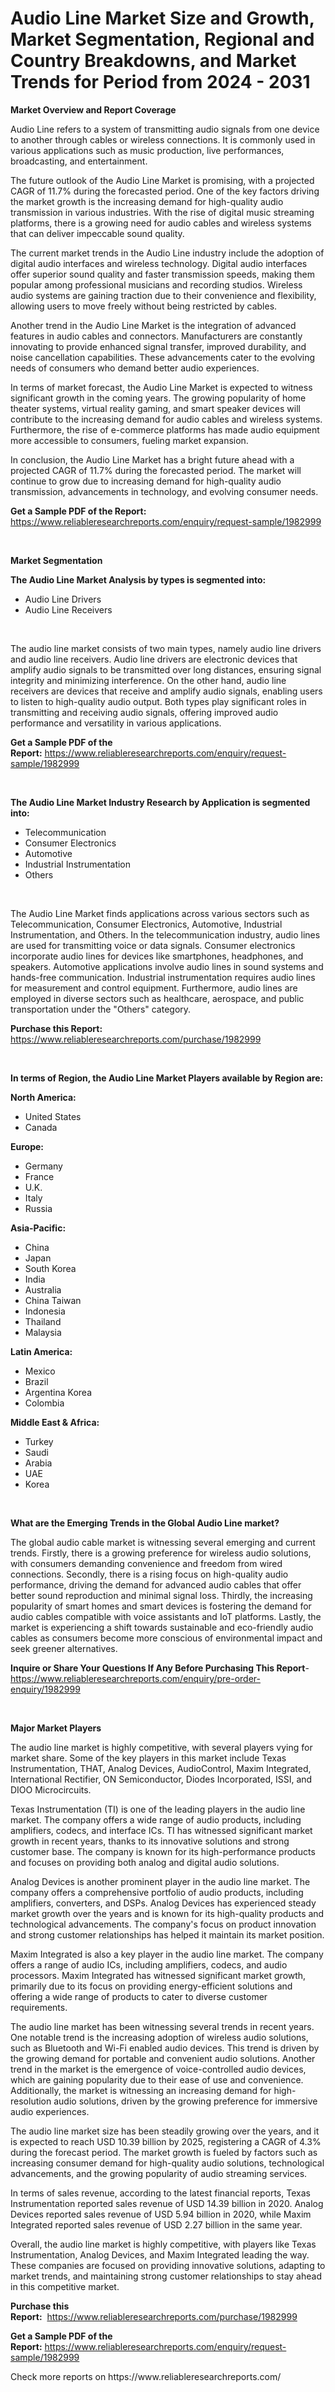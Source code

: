 <p><h1>Audio Line Market Size and Growth, Market Segmentation, Regional and Country Breakdowns, and Market Trends for Period from 2024 -  2031</h1></p><p><strong>Market Overview and Report Coverage</strong></p>
<p><p>Audio Line refers to a system of transmitting audio signals from one device to another through cables or wireless connections. It is commonly used in various applications such as music production, live performances, broadcasting, and entertainment.</p><p>The future outlook of the Audio Line Market is promising, with a projected CAGR of 11.7% during the forecasted period. One of the key factors driving the market growth is the increasing demand for high-quality audio transmission in various industries. With the rise of digital music streaming platforms, there is a growing need for audio cables and wireless systems that can deliver impeccable sound quality.</p><p>The current market trends in the Audio Line industry include the adoption of digital audio interfaces and wireless technology. Digital audio interfaces offer superior sound quality and faster transmission speeds, making them popular among professional musicians and recording studios. Wireless audio systems are gaining traction due to their convenience and flexibility, allowing users to move freely without being restricted by cables.</p><p>Another trend in the Audio Line Market is the integration of advanced features in audio cables and connectors. Manufacturers are constantly innovating to provide enhanced signal transfer, improved durability, and noise cancellation capabilities. These advancements cater to the evolving needs of consumers who demand better audio experiences.</p><p>In terms of market forecast, the Audio Line Market is expected to witness significant growth in the coming years. The growing popularity of home theater systems, virtual reality gaming, and smart speaker devices will contribute to the increasing demand for audio cables and wireless systems. Furthermore, the rise of e-commerce platforms has made audio equipment more accessible to consumers, fueling market expansion.</p><p>In conclusion, the Audio Line Market has a bright future ahead with a projected CAGR of 11.7% during the forecasted period. The market will continue to grow due to increasing demand for high-quality audio transmission, advancements in technology, and evolving consumer needs.</p></p>
<p><strong>Get a Sample PDF of the Report:</strong> <a href="https://www.reliableresearchreports.com/enquiry/request-sample/1982999">https://www.reliableresearchreports.com/enquiry/request-sample/1982999</a></p>
<p>&nbsp;</p>
<p><strong>Market Segmentation</strong></p>
<p><strong>The Audio Line Market Analysis by types is segmented into:</strong></p>
<p><ul><li>Audio Line Drivers</li><li>Audio Line Receivers</li></ul></p>
<p>&nbsp;</p>
<p><p>The audio line market consists of two main types, namely audio line drivers and audio line receivers. Audio line drivers are electronic devices that amplify audio signals to be transmitted over long distances, ensuring signal integrity and minimizing interference. On the other hand, audio line receivers are devices that receive and amplify audio signals, enabling users to listen to high-quality audio output. Both types play significant roles in transmitting and receiving audio signals, offering improved audio performance and versatility in various applications.</p></p>
<p><strong>Get a Sample PDF of the Report:</strong>&nbsp;<a href="https://www.reliableresearchreports.com/enquiry/request-sample/1982999">https://www.reliableresearchreports.com/enquiry/request-sample/1982999</a></p>
<p>&nbsp;</p>
<p><strong>The Audio Line Market Industry Research by Application is segmented into:</strong></p>
<p><ul><li>Telecommunication</li><li>Consumer Electronics</li><li>Automotive</li><li>Industrial Instrumentation</li><li>Others</li></ul></p>
<p>&nbsp;</p>
<p><p>The Audio Line Market finds applications across various sectors such as Telecommunication, Consumer Electronics, Automotive, Industrial Instrumentation, and Others. In the telecommunication industry, audio lines are used for transmitting voice or data signals. Consumer electronics incorporate audio lines for devices like smartphones, headphones, and speakers. Automotive applications involve audio lines in sound systems and hands-free communication. Industrial instrumentation requires audio lines for measurement and control equipment. Furthermore, audio lines are employed in diverse sectors such as healthcare, aerospace, and public transportation under the "Others" category.</p></p>
<p><strong>Purchase this Report:</strong>&nbsp; <a href="https://www.reliableresearchreports.com/purchase/1982999">https://www.reliableresearchreports.com/purchase/1982999</a></p>
<p>&nbsp;</p>
<p><strong>In terms of Region, the Audio Line Market Players available by Region are:</strong></p>
<p>
    <p> <strong> North America: </strong>
        <ul>
            <li>United States</li>
            <li>Canada</li>
        </ul>
        </p> 
    <p> <strong> Europe: </strong>
        <ul>
            <li>Germany</li>
            <li>France</li>
            <li>U.K.</li>
            <li>Italy</li>
            <li>Russia</li>
        </ul>
        </p> 
    <p> <strong> Asia-Pacific: </strong>
        <ul>
            <li>China</li>
            <li>Japan</li>
            <li>South Korea</li>
            <li>India</li>
            <li>Australia</li>
            <li>China Taiwan</li>
            <li>Indonesia</li>
            <li>Thailand</li>
            <li>Malaysia</li>
        </ul>
        </p> 
    <p> <strong> Latin America: </strong>
        <ul>
            <li>Mexico</li>
            <li>Brazil</li>
            <li>Argentina Korea</li>
            <li>Colombia</li>
        </ul>
        </p> 
    <p> <strong> Middle East & Africa: </strong>
        <ul>
            <li>Turkey</li>
            <li>Saudi</li>
            <li>Arabia</li>
            <li>UAE</li>
            <li>Korea</li>
        </ul>
    </p>
    </p>
<p>&nbsp;</p>
<p><strong>What are the Emerging Trends in the Global Audio Line market?</strong></p>
<p><p>The global audio cable market is witnessing several emerging and current trends. Firstly, there is a growing preference for wireless audio solutions, with consumers demanding convenience and freedom from wired connections. Secondly, there is a rising focus on high-quality audio performance, driving the demand for advanced audio cables that offer better sound reproduction and minimal signal loss. Thirdly, the increasing popularity of smart homes and smart devices is fostering the demand for audio cables compatible with voice assistants and IoT platforms. Lastly, the market is experiencing a shift towards sustainable and eco-friendly audio cables as consumers become more conscious of environmental impact and seek greener alternatives.</p></p>
<p><strong>Inquire or Share Your Questions If Any Before Purchasing This Report</strong>- <a href="https://www.reliableresearchreports.com/enquiry/pre-order-enquiry/1982999">https://www.reliableresearchreports.com/enquiry/pre-order-enquiry/1982999</a></p>
<p>&nbsp;</p>
<p><strong>Major Market Players</strong></p>
<p><p>The audio line market is highly competitive, with several players vying for market share. Some of the key players in this market include Texas Instrumentation, THAT, Analog Devices, AudioControl, Maxim Integrated, International Rectifier, ON Semiconductor, Diodes Incorporated, ISSI, and DIOO Microcircuits. </p><p>Texas Instrumentation (TI) is one of the leading players in the audio line market. The company offers a wide range of audio products, including amplifiers, codecs, and interface ICs. TI has witnessed significant market growth in recent years, thanks to its innovative solutions and strong customer base. The company is known for its high-performance products and focuses on providing both analog and digital audio solutions.</p><p>Analog Devices is another prominent player in the audio line market. The company offers a comprehensive portfolio of audio products, including amplifiers, converters, and DSPs. Analog Devices has experienced steady market growth over the years and is known for its high-quality products and technological advancements. The company's focus on product innovation and strong customer relationships has helped it maintain its market position.</p><p>Maxim Integrated is also a key player in the audio line market. The company offers a range of audio ICs, including amplifiers, codecs, and audio processors. Maxim Integrated has witnessed significant market growth, primarily due to its focus on providing energy-efficient solutions and offering a wide range of products to cater to diverse customer requirements.</p><p>The audio line market has been witnessing several trends in recent years. One notable trend is the increasing adoption of wireless audio solutions, such as Bluetooth and Wi-Fi enabled audio devices. This trend is driven by the growing demand for portable and convenient audio solutions. Another trend in the market is the emergence of voice-controlled audio devices, which are gaining popularity due to their ease of use and convenience. Additionally, the market is witnessing an increasing demand for high-resolution audio solutions, driven by the growing preference for immersive audio experiences.</p><p>The audio line market size has been steadily growing over the years, and it is expected to reach USD 10.39 billion by 2025, registering a CAGR of 4.3% during the forecast period. The market growth is fueled by factors such as increasing consumer demand for high-quality audio solutions, technological advancements, and the growing popularity of audio streaming services.</p><p>In terms of sales revenue, according to the latest financial reports, Texas Instrumentation reported sales revenue of USD 14.39 billion in 2020. Analog Devices reported sales revenue of USD 5.94 billion in 2020, while Maxim Integrated reported sales revenue of USD 2.27 billion in the same year.</p><p>Overall, the audio line market is highly competitive, with players like Texas Instrumentation, Analog Devices, and Maxim Integrated leading the way. These companies are focused on providing innovative solutions, adapting to market trends, and maintaining strong customer relationships to stay ahead in this competitive market.</p></p>
<p><strong>Purchase this Report:</strong>&nbsp;&nbsp;<a href="https://www.reliableresearchreports.com/purchase/1982999">https://www.reliableresearchreports.com/purchase/1982999</a></p>
<p></p>
<p><strong>Get a Sample PDF of the Report:</strong>&nbsp;<a href="https://www.reliableresearchreports.com/enquiry/request-sample/1982999">https://www.reliableresearchreports.com/enquiry/request-sample/1982999</a></p>
<p>Check more reports on https://www.reliableresearchreports.com/</p>